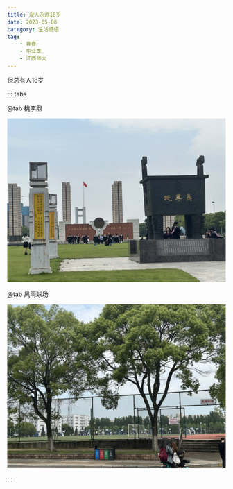 ```yaml
---
title: 没人永远18岁
date: 2023-05-08
category: 生活感悟
tag:
    - 青春
    - 毕业季
    - 江西师大
---
```


但总有人18岁

<!-- more -->

::: tabs

@tab 桃李鼎

![](./their-18-year-old_assets/images/1.jpg)

@tab 风雨球场

![](./their-18-year-old_assets/images/2.jpg)

:::